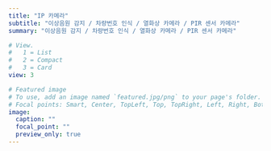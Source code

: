 ```yaml
---
title: "IP 카메라"
subtitle: "이상음원 감지 / 차량번호 인식 / 열화상 카메라 / PIR 센서 카메라"
summary: "이상음원 감지 / 차량번호 인식 / 열화상 카메라 / PIR 센서 카메라"

# View.
#   1 = List
#   2 = Compact
#   3 = Card
view: 3

# Featured image
# To use, add an image named `featured.jpg/png` to your page's folder.
# Focal points: Smart, Center, TopLeft, Top, TopRight, Left, Right, BottomLeft, Bottom, BottomRight.
image:
  caption: ""
  focal_point: ""
  preview_only: true
---
```

